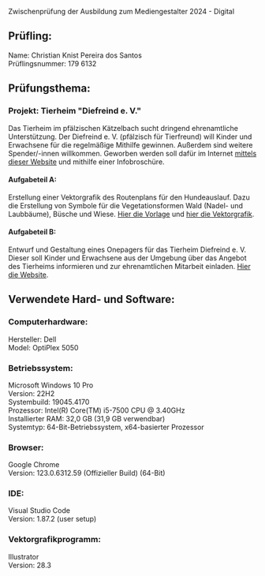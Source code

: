
Zwischenprüfung der Ausbildung zum Mediengestalter 2024 - Digital

## Prüfling:
Name: Christian Knist Pereira dos Santos  
Prüflingsnummer: 179 6132

## Prüfungsthema:

### Projekt: Tierheim "Diefreind e. V."

Das Tierheim im pfälzischen Kätzelbach sucht dringend ehrenamtliche Unterstützung. Der Diefreind e. V. (pfälzisch für Tierfreund) will Kinder und Erwachsene für die regelmäßige Mithilfe gewinnen. Außerdem sind weitere Spender/-innen willkommen. Geworben werden soll dafür im Internet [mittels dieser Website](https://kriskaps.github.io/zwischenpruefung/teilaufgabe_b/index.html) und mithilfe einer Infobroschüre.

#### Aufgabeteil A:

Erstellung einer Vektorgrafik des Routenplans für den Hundeauslauf. Dazu die Erstellung von Symbole für die Vegetationsformen Wald (Nadel- und Laubbäume), Büsche und Wiese. [Hier die Vorlage](https://kriskaps.github.io/zwischenpruefung/daten_ZP/Teilaufgabe_a/Routenplan.jpg) und [hier die Vektorgrafik](https://kriskaps.github.io/zwischenpruefung/teilaufgabe_a/Routenplans-Christian-Knist.png).

#### Aufgabeteil B:

Entwurf und Gestaltung eines Onepagers für das Tierheim Diefreind e. V. Dieser soll Kinder und Erwachsene aus der Umgebung über das Angebot des Tierheims informieren und zur ehrenamtlichen Mitarbeit einladen. [Hier die Website](https://kriskaps.github.io/zwischenpruefung/teilaufgabe_b/index.html).

## Verwendete Hard- und Software:

### Computerhardware:
Hersteller: Dell  
Model: OptiPlex 5050  

### Betriebssystem:
Microsoft Windows 10 Pro  
Version: 22H2  
Systembuild: 19045.4170  
Prozessor: Intel(R) Core(TM) i5-7500 CPU @ 3.40GHz  
Installierter RAM: 32,0 GB (31,9 GB verwendbar)  
Systemtyp: 64-Bit-Betriebssystem, x64-basierter Prozessor  

### Browser:
Google Chrome  
Version: 123.0.6312.59 (Offizieller Build) (64-Bit)

### IDE:
Visual Studio Code  
Version: 1.87.2 (user setup)  

### Vektorgrafikprogramm:
Illustrator  
Version: 28.3
